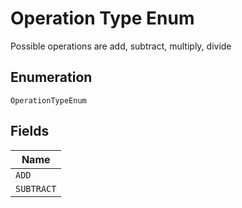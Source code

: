 
# Operation Type Enum

Possible operations are add, subtract, multiply, divide

## Enumeration

`OperationTypeEnum`

## Fields

| Name |
|  --- |
| `ADD` |
| `SUBTRACT` |

